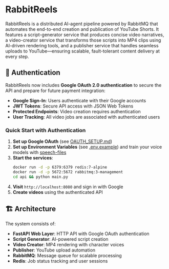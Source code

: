 # RabbitReels

RabbitReels is a distributed AI-agent pipeline powered by RabbitMQ that automates the end-to-end creation and publication of YouTube Shorts. It features a script-generator service that produces concise video narratives, a video-creator service that transforms those scripts into MP4 clips using AI-driven rendering tools, and a publisher service that handles seamless uploads to YouTube—ensuring scalable, fault-tolerant content delivery at every step.

## 🔐 Authentication

RabbitReels now includes **Google OAuth 2.0 authentication** to secure the API and prepare for future payment integration:

- **Google Sign-In**: Users authenticate with their Google accounts
- **JWT Tokens**: Secure API access with JSON Web Tokens
- **Protected Endpoints**: Video creation requires authentication
- **User Tracking**: All video jobs are associated with authenticated users

### Quick Start with Authentication

1. **Set up Google OAuth** (see [OAUTH_SETUP.md](./OAUTH_SETUP.md))
2. **Set up Environment Variables** (see [.env.example](./.env.example)) and train your voice models with [speech-files](speech-files)
3. **Start the services**:
   ```bash
   docker run -d -p 6379:6379 redis:7-alpine
   docker run -d -p 5672:5672 rabbitmq:3-management
   cd api && python main.py
   ```
4. **Visit** `http://localhost:8080` and sign in with Google
5. **Create videos** using the authenticated API

## 🏗️ Architecture

The system consists of:

- **FastAPI Web Layer**: HTTP API with Google OAuth authentication
- **Script Generator**: AI-powered script creation
- **Video Creator**: MP4 rendering with character voices
- **Publisher**: YouTube upload automation
- **RabbitMQ**: Message queue for scalable processing
- **Redis**: Job status tracking and user sessions
